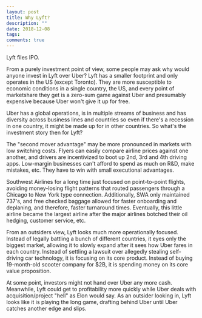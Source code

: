 ```yaml
---
layout: post
title: Why Lyft?
description: ""
date: 2018-12-08
tags: 
comments: true
---
```



Lyft files IPO.

From a purely investment point of view, some people may ask why would anyone invest in Lyft over Uber? Lyft has a smaller footprint and only operates in the US (except Toronto). They are more susceptible to economic conditions in a single country, the US, and every point of marketshare they get is a zero-sum game against Uber and presumably expensive because Uber won't give it up for free.

Uber has a global operations, is in multiple streams of business and has diversity across business lines and countries so even if there's a recession in one country, it might be made up for in other countries. So what's the investment story then for Lyft?


The "second mover advantage" may be more pronounced in markets with low switching costs. Flyers can easily compare airline prices against one another, and drivers are incentivized to boot up 2nd, 3rd and 4th driving apps. Low-margin businesses can't afford to spend as much on R&D, make mistakes, etc. They have to win with small executional advantages.

Southwest Airlines for a long time just focused on point-to-point flights, avoiding money-losing flight patterns that routed passengers through a Chicago to New York type connection. Additionally, SWA only maintained 737's, and free checked baggage allowed for faster onboarding and deplaning, and therefore, faster turnaround times. Eventually, this little airline became the largest airline after the major airlines botched their oil hedging, customer service, etc.

From an outsiders view, Lyft looks much more operationally focused. Instead of legally battling a bunch of different countries, it eyes only the biggest market, allowing it to slowly expand after it sees how Uber fares in each country. Instead of settling a lawsuit over allegedly stealing self-driving car technology, it is focusing on its core product. Instead of buying 19-month-old scooter company for $2B, it is spending money on its core value proposition.

At some point, investors might not hand over Uber any more cash. Meanwhile, Lyft could get to profitability more quickly while Uber deals with acquisition/project "hell" as Elon would say. As an outsider looking in, Lyft looks like it is playing the long game, drafting behind Uber until Uber catches another edge and slips.
